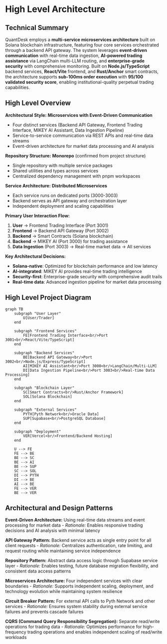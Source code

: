 # High Level Architecture

## Technical Summary

QuantDesk employs a **multi-service microservices architecture** built on Solana blockchain infrastructure, featuring four core services orchestrated through a backend API gateway. The system leverages **event-driven communication** with real-time data ingestion, **AI-powered trading assistance** via LangChain multi-LLM routing, and **enterprise-grade security** with comprehensive monitoring. Built on **Node.js/TypeScript** backend services, **React/Vite** frontend, and **Rust/Anchor** smart contracts, the architecture supports **sub-100ms order execution** with **95/100 validated security score**, enabling institutional-quality perpetual trading capabilities.

## High Level Overview

**Architectural Style:** **Microservices with Event-Driven Communication**
- Four distinct services (Backend API Gateway, Frontend Trading Interface, MIKEY AI Assistant, Data Ingestion Pipeline)
- Service-to-service communication via REST APIs and real-time data streams
- Event-driven architecture for market data processing and AI analysis

**Repository Structure:** **Monorepo** (confirmed from project structure)
- Single repository with multiple service packages
- Shared utilities and types across services
- Centralized dependency management with pnpm workspaces

**Service Architecture:** **Distributed Microservices**
- Each service runs on dedicated ports (3000-3003)
- Backend serves as API gateway and orchestration layer
- Independent deployment and scaling capabilities

**Primary User Interaction Flow:**
1. **User** → Frontend Trading Interface (Port 3001)
2. **Frontend** → Backend API Gateway (Port 3002) 
3. **Backend** → Smart Contracts (Solana blockchain)
4. **Backend** → MIKEY AI (Port 3000) for trading assistance
5. **Data Ingestion** (Port 3003) → Real-time market data → All services

**Key Architectural Decisions:**
- **Solana-native**: Optimized for blockchain performance and low latency
- **AI-integrated**: MIKEY AI provides real-time trading intelligence
- **Security-first**: Enterprise-grade security with comprehensive audit trails
- **Real-time data**: Advanced ingestion pipeline for market data processing

## High Level Project Diagram

```mermaid
graph TB
    subgraph "User Layer"
        U[User/Trader]
    end
    
    subgraph "Frontend Services"
        FE[Frontend Trading Interface<br/>Port 3001<br/>React/Vite/TypeScript]
    end
    
    subgraph "Backend Services"
        BE[Backend API Gateway<br/>Port 3002<br/>Node.js/Express/TypeScript]
        AI[MIKEY AI Assistant<br/>Port 3000<br/>LangChain/Multi-LLM]
        DI[Data Ingestion Pipeline<br/>Port 3003<br/>Real-time Data Processing]
    end
    
    subgraph "Blockchain Layer"
        SC[Smart Contracts<br/>Rust/Anchor Framework]
        SOL[Solana Blockchain]
    end
    
    subgraph "External Services"
        PYTH[Pyth Network<br/>Oracle Data]
        SUP[Supabase<br/>PostgreSQL Database]
    end
    
    subgraph "Deployment"
        VER[Vercel<br/>Frontend/Backend Hosting]
    end
    
    U --> FE
    FE --> BE
    BE --> SC
    BE --> AI
    BE --> SUP
    SC --> SOL
    DI --> PYTH
    DI --> BE
    AI --> BE
    FE --> VER
    BE --> VER
```

## Architectural and Design Patterns

**Event-Driven Architecture:** Using real-time data streams and event processing for market data - _Rationale:_ Enables responsive trading decisions and AI analysis with minimal latency

**API Gateway Pattern:** Backend service acts as single entry point for all client requests - _Rationale:_ Centralizes authentication, rate limiting, and request routing while maintaining service independence

**Repository Pattern:** Abstract data access logic through Supabase service layer - _Rationale:_ Enables testing, future database migration flexibility, and consistent data access patterns

**Microservices Architecture:** Four independent services with clear boundaries - _Rationale:_ Supports independent scaling, deployment, and technology evolution while maintaining system resilience

**Circuit Breaker Pattern:** For external API calls to Pyth Network and other services - _Rationale:_ Ensures system stability during external service failures and prevents cascade failures

**CQRS (Command Query Responsibility Segregation):** Separate read/write operations for trading data - _Rationale:_ Optimizes performance for high-frequency trading operations and enables independent scaling of read/write workloads
